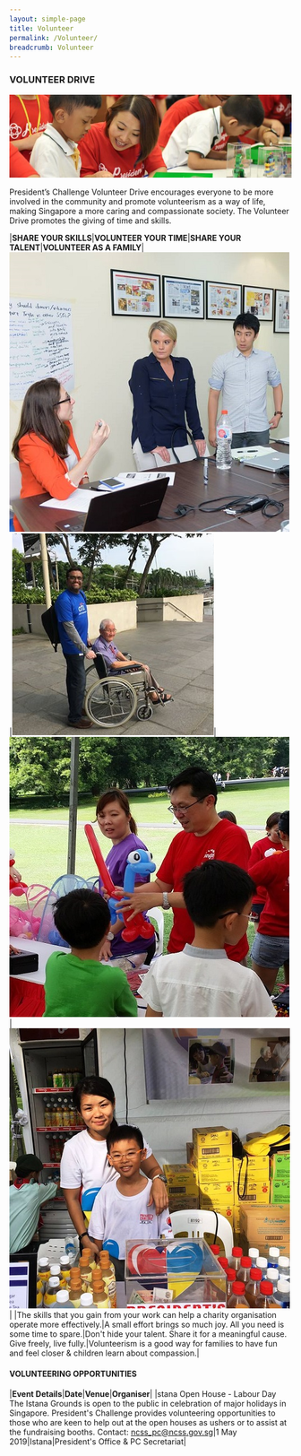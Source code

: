 ```yaml
---
layout: simple-page
title: Volunteer
permalink: /Volunteer/
breadcrumb: Volunteer
---
```

### VOLUNTEER DRIVE

![Volunteer Banner](/images/Volunteer-banner_1.jpg "Volunteer Banner")

President’s Challenge Volunteer Drive encourages everyone to be more involved in the community and promote volunteerism as a way of life, making Singapore a more caring and compassionate society. The Volunteer Drive promotes the giving of time and skills.

|**SHARE YOUR SKILLS**|**VOLUNTEER YOUR TIME**|**SHARE YOUR TALENT**|**VOLUNTEER AS A FAMILY**|
![Volunteer Story 1](/images/Allison2.jpg "Volunteer Story 1")|![Volunteer Story 2](/images/Citi-Sg2.jpg "Volunteer Story 2")|![Volunteer Story 3](/images/Singtel2.jpg "Volunteer Story 3")|![Volunteer Story 4](/images/Joanne_1.jpg "Volunteer Story 4")|
|The skills that you gain from your work can help a charity organisation operate more effectively.|A small effort brings so much joy. All you need is some time to spare.|Don't hide your talent. Share it for a meaningful cause. Give freely, live fully.|Volunteerism is a good way for families to have fun and feel closer & children learn about compassion.|

#### VOLUNTEERING OPPORTUNITIES

|**Event Details**|**Date**|**Venue**|**Organiser**|
|stana Open House - Labour Day The Istana Grounds is open to the public in celebration of major holidays in Singapore.  President's Challenge provides volunteering opportunities to those who are keen to help out at the open houses as ushers or to assist at the fundraising booths. Contact: ncss_pc@ncss.gov.sg|1 May 2019|Istana|President's Office & PC Secretariat|
